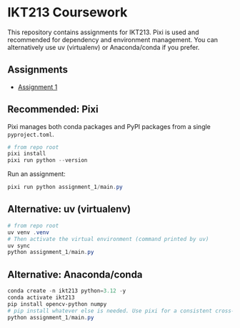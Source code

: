# IKT213 Coursework

This repository contains assignments for IKT213. Pixi is used and recommended for dependency and environment management. You can alternatively use uv (virtualenv) or Anaconda/conda if you prefer.

## Assignments

- [Assignment 1](assignment_1/)

## Recommended: Pixi

Pixi manages both conda packages and PyPI packages from a single `pyproject.toml`.

```powershell
# from repo root
pixi install
pixi run python --version
```

Run an assignment:

```powershell
pixi run python assignment_1/main.py
```

## Alternative: uv (virtualenv)

```powershell
# from repo root
uv venv .venv
# Then activate the virtual environment (command printed by uv)
uv sync
python assignment_1/main.py
```

## Alternative: Anaconda/conda

```powershell
conda create -n ikt213 python=3.12 -y
conda activate ikt213
pip install opencv-python numpy
# pip install whatever else is needed. Use pixi for a consistent cross-platform setup.
python assignment_1/main.py
```
